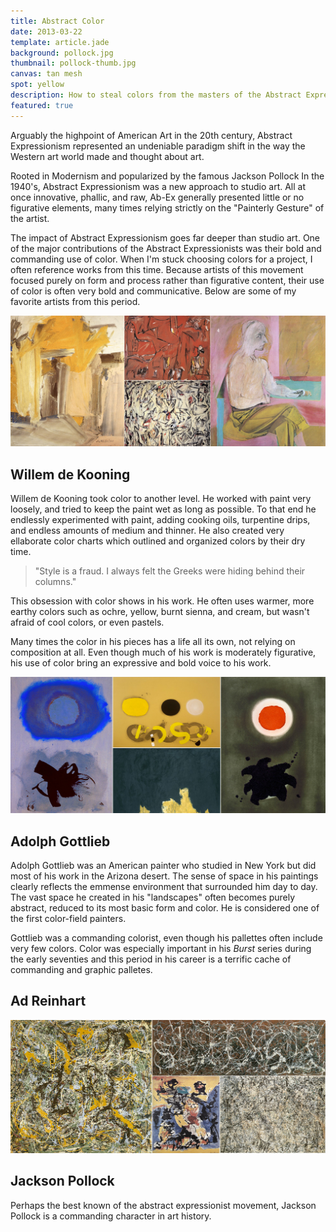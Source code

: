 ```yaml
---
title: Abstract Color
date: 2013-03-22
template: article.jade
background: pollock.jpg
thumbnail: pollock-thumb.jpg
canvas: tan mesh
spot: yellow
description: How to steal colors from the masters of the Abstract Expressionism movement
featured: true
---
```


Arguably the highpoint of American Art in the 20th century, Abstract Expressionism represented an undeniable paradigm shift in the way the Western art world made and thought about art.

Rooted in Modernism and popularized by the famous Jackson Pollock In the 1940's, Abstract Expressionism was a new approach to studio art. All at once innovative, phallic, and raw, Ab-Ex generally presented little or no figurative elements, many times relying strictly on the "Painterly Gesture" of the artist.

The impact of Abstract Expressionism goes far deeper than studio art. One of the major contributions of the Abstract Expressionists was their bold and commanding use of color. When I'm stuck choosing colors for a project, I often reference works from this time. Because artists of this movement focused purely on form and process rather than figurative content, their use of color is often very bold and communicative. Below are some of my favorite artists from this period.

![Several Willem de Kooning Pieces](deKooning.jpg)
## Willem de Kooning

Willem de Kooning took color to another level. He worked with paint very loosely, and tried to keep the paint wet as long as possible. To that end he endlessly experimented with paint, adding cooking oils, turpentine drips, and endless amounts of medium and thinner. He also created very ellaborate color charts which outlined and organized colors by their dry time.

>"Style is a fraud. I always felt the Greeks were hiding behind their columns."

This obsession with color shows in his work. He often uses warmer, more earthy colors such as ochre, yellow, burnt sienna, and cream, but wasn't afraid of cool colors, or even pastels.

Many times the color in his pieces has a life all its own, not relying on composition at all. Even though much of his work is moderately figurative, his use of color bring an expressive and bold voice to his work.

![Several Adolph Gottlieb Pieces](gottlieb.jpg)
## Adolph Gottlieb

Adolph Gottlieb was an American painter who studied in New York but did most of his work in the Arizona desert. The sense of space in his paintings clearly reflects the emmense environment that surrounded him day to day. The vast space he created in his "landscapes" often becomes purely abstract, reduced to its most basic form and color. He is considered one of the first color-field painters.

Gottlieb was a commanding colorist, even though his pallettes often include very few colors. Color was especially important in his *Burst* series during the early seventies and this period in his career is a terrific cache of commanding and graphic palletes.

## Ad Reinhart

![Several Pollock Pieces](pollock.jpg)
## Jackson Pollock

Perhaps the best known of the abstract expressionist movement, Jackson Pollock is a commanding character in art history.